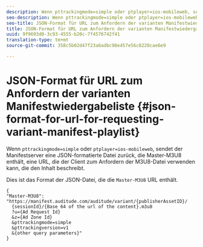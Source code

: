 ```yaml
---
description: Wenn pttrackingmode=simple oder ptplayer=ios-mobileweb, sendet der Manifestserver eine JSON-formatierte Datei zurück, die Master-M3U8 enthält, eine URL, über die der Client die M3U8-Datei mit einer Beschreibung des Inhalts anfordern kann.
seo-description: Wenn pttrackingmode=simple oder ptplayer=ios-mobileweb, sendet der Manifestserver eine JSON-formatierte Datei zurück, die Master-M3U8 enthält, eine URL, über die der Client die M3U8-Datei mit einer Beschreibung des Inhalts anfordern kann.
seo-title: JSON-Format für URL zum Anfordern der varianten Manifestwiedergabeliste
title: JSON-Format für URL zum Anfordern der varianten Manifestwiedergabeliste
uuid: 9f9693d0-3c93-4555-b20c-7f4576742f41
translation-type: tm+mt
source-git-commit: 358c5b02d47f23a6adbc98e457e56c8220cae6e9

---
```



# JSON-Format für URL zum Anfordern der varianten Manifestwiedergabeliste {#json-format-for-url-for-requesting-variant-manifest-playlist}

Wenn `pttrackingmode=simple` oder `ptplayer=ios-mobileweb`, sendet der Manifestserver eine JSON-formatierte Datei zurück, die Master-M3U8 enthält, eine URL, die der Client zum Anfordern der M3U8-Datei verwenden kann, die den Inhalt beschreibt.

Dies ist das Format der JSON-Datei, die die `Master-M3U8` URL enthält.

```
{
"Master-M3U8": "https://manifest.auditude.com/auditude/variant/{publisherAssetID}/
  {sessionId}/{Base 64 of the url of the content}.m3u8
  ?u={Ad Request Id}
  &z={Ad Zone Id}
  &pttrackingmode=simple
  &pttrackingversion=v1
  &{other query parameters}"
}
```
